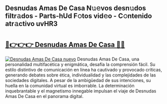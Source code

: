 ## Desnudas Amas De Casa N𝚞𝚎vos desn𝚞dos filtr𝚊dos - Parts-hUd F𝚘tos vid𝚎o - C𝚘ntenido atr𝚊ctivo uvHR3

# <h2><a href="http://mb8704v.tromn.icu/?c=Desnudas+Amas+De+Casa">🔗👉👉👉 Desnudas Amas De Casa 🔗🔗</a></h2>

[![Desnudas Amas De Casa nuevo](https://i.imgur.com/pEAQMta.gif)](http://mb8704v.tromn.icu/?c=Desnudas+Amas+De+Casa)
Desnudas Amas De Casa, una personalidad multifacética y enigmática, desafía la comprensión fácil. Su estilo distintivo de comunicación en línea ha cautivado y provocado críticas, generando debates sobre ética, individualidad y las complejidades de las sociedades digitales. A pesar de la ambigüedad de sus intenciones, su huella en la comunidad virtual es imborrable. La determinación inquebrantable y el magnetismo innegable impulsan el viaje de Desnudas Amas De Casa en el panorama digital.
